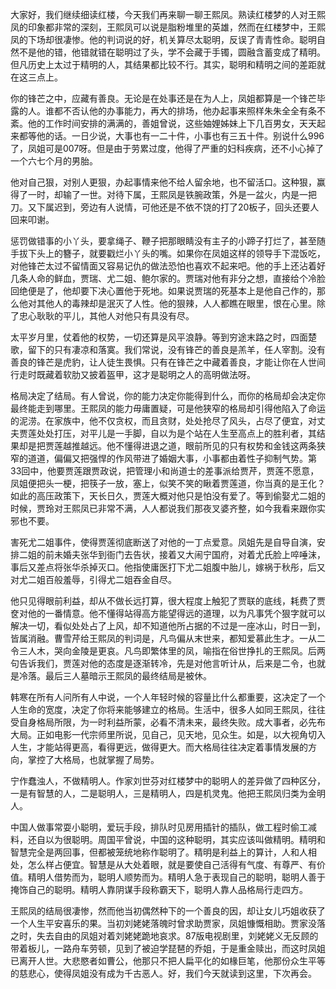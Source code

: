 
大家好，我们继续细读红楼，今天我们再来聊一聊王熙凤。熟读红楼梦的人对王熙凤的印象都非常的深刻，王熙凤可以说是脂粉堆里的英雄，然而在红楼梦中，王熙凤的下场却很凄惨。他的判词说的好，机关算尽太聪明，反误了青青性命。聪明自然不是他的错，他错就错在聪明过了头，学不会藏于手镯，圆融含蓄变成了精明。但凡历史上太过于精明的人，其结果都比较不行。其实，聪明和精明之间的差距就在这三点上。

你的锋芒之中，应藏有善良。无论是在处事还是在为人上，凤姐都算是一个锋芒毕露的人。谁都不否认他的办事能力，再大的排场，他办起事来照样朱朱全全有条不紊。他的工作时间安排的满满的，善姐曾说，这些妯娌姊妹上下几百男女，天天起来都等他的话。一日少说，大事也有一二十件，小事也有三五十件。别说什么996了，凤姐可是007呀。但是由于劳累过度，他得了严重的妇科疾病，还不小心掉了一个六七个月的男胎。

他对自己狠，对别人更狠，办起事情来他不给人留余地，也不留活口。这种狠，赢得了一时，却输了一世。对待下属，王熙凤是铁腕政策，外是一盆火，内是一把刀。又下属迟到，旁边有人说情，可他还是不依不饶的打了20板子，回头还要人回来叩谢。

惩罚做错事的小丫头，要拿绳子、鞭子把那眼睛没有主子的小蹄子打烂了，甚至随手拔下头上的簪子，就要戳烂小丫头的嘴。如果你在凤姐这样的领导手下混饭吃，对他锋芒太过不留情面又容易记仇的做法恐怕也喜欢不起来吧。他的手上还沾着好几条人命的鲜血，贾瑞、尤二姐、鲍尔家的。贾瑞对他有非分之想，直接给个冷脸回绝便是了，他却要下决心置他于死地。如果说贾瑞的死基本上是他自己作的，那么他对其他人的毒辣却是泯灭了人性。他的狠辣，人人都瞧在眼里，恨在心里。除了忠心耿耿的平儿，其他人对他只有具没有尽。

太平岁月里，仗着他的权势，一切还算是风平浪静。等到穷途末路之时，四面楚歌，留下的只有凄凉和落寞。我们常说，没有锋芒的善良是羔羊，任人宰割。没有善良的锋芒是虎豹，让人徒生畏惧。只有在锋芒之中藏着善良，才能让你在人世间行走时既藏着软肋又披着盔甲，这才是聪明之人的高明做法呀。

格局决定了结局。有人曾说，你的能力决定你能得到什么，而你的格局却会决定你最终能走到哪里。王熙凤的能力毋庸置疑，可是他狭窄的格局却引得他陷入了命运的泥涝。在家族中，他不仅贪权，而且贪财，处处抢尽了风头，占尽了便宜，对丈夫贾莲处处打压，对平儿是一手脚，自以为是个站在人生至高点上的胜利者，其结果却是把贾莲越推越远。他不懂得进退之道，眼前所见的只有权势和金钱这两条狭窄的道道，偏偏又把强悍的作风带进了婚姻大事，小事都由着性子抑制气势。第33回中，他要贾莲跟贾政说，把管理小和尚道士的差事派给贾芹，贾莲不愿意，凤姐便把头一梗，把筷子一放，塞上，似笑不笑的瞅着贾莲道，你当真的是王化？如此的高压政策下，天长日久，贾莲大概对他只是怕没有爱了。等到偷娶尤二姐的时候，贾玲对王熙凤已非常不满，人人都说我们那夜叉婆齐整，如今我看来跟你实邪也不要。

害死尤二姐事件，使得贾莲彻底断送了对他的一丁点爱意。凤姐先是自导自演，安排二姐的前未婚夫张华到衙门去告状，接着又大闹宁国府，对着尤氏脸上啐唾沫，事后又差点将张华杀掉灭口。他指使庸医打下尤二姐腹中胎儿，嫁祸于秋彤，后又对尤二姐百般羞辱，引得尤二姐吞金自尽。

他只见得眼前利益，却从不做长远打算，很大程度上触犯了贾联的底线，耗费了贾奁对他的一番情意。他不懂得站得高方能望得远的道理，以为凡事凭个狠字就可以解决一切，看似处处占了上风，却不知道他所占据的不过是一座冰山，时日一到，皆属消融。曹雪芹给王熙凤的判词是，凡鸟偏从末世来，都知爱慕此生才。一从二令三人木，哭向金陵是更哀。凡鸟即繁体里的凤，喻指在俗世挣扎的王熙凤。后两句告诉我们，贾莲对他的态度是逐渐转冷，先是对他言听计从，后来是二令，也就是冷落。最后三人墓暗示王熙凤的最终结局是被休。

韩寒在所有人问所有人中说，一个人年轻时候的容量比什么都重要，这决定了一个人生命的宽度，决定了你将来能够建立的格局。生活中，很多人如同王熙凤，往往受自身格局所限，为一时利益所蒙，必看不清未来，最终失败。成大事者，必先布大局。正如电影一代宗师里所说，见自己，见天地，见众生。如是，以大视角切入人生，才能站得更高，看得更远，做得更大。而大格局往往决定着事情发展的方向，掌控了大格局，也就掌握了局势。

宁作蠢浊人，不做精明人。作家刘世芬对红楼梦中的聪明人的差异做了四种区分，一是有智慧的人，二是聪明人，三是精明人，四是机灵鬼。他把王熙凤归类为金明人。

中国人做事常耍小聪明，爱玩手段，排队时见房用插针的插队，做工程时偷工减料，还自以为很聪明。周国平曾说，中国的这种聪明，其实应该叫做精明。精明和智慧完全是两回事，但都被笼统地称作聪明了。精明是利益上的算计，人和人相处，怎么样占便宜。智慧是从大处着眼，就是要使自己活得有气度、有尊严、有价值。精明人借势而为，聪明人顺势而为。精明人急于表现自己的聪明，聪明人善于掩饰自己的聪明。精明人靠阴谋手段称霸天下，聪明人靠人品格局行走四方。

王熙凤的结局很凄惨，然而他当初偶然种下的一个善良的因，却让女儿巧姐收获了一个人生平安喜乐的果。当初刘姥姥落魄时曾求助贾家，凤姐慷慨相助。贾家没落之时，失去自由的凤姐对着刘姥姥跪地哀求。87版电视剧里，刘姥姥义无反顾的带着板儿，一路舟车劳顿，见到了被迫学琵琶的乔姐，于是重金赎出，而这时凤姐已离开人世。大悲愍者如曹公，他那只不把人扁平化的如椽巨笔，他那份众生平等的慈悲心，使得凤姐没有成为千古恶人。好，我们今天就读到这里，下次再会。


